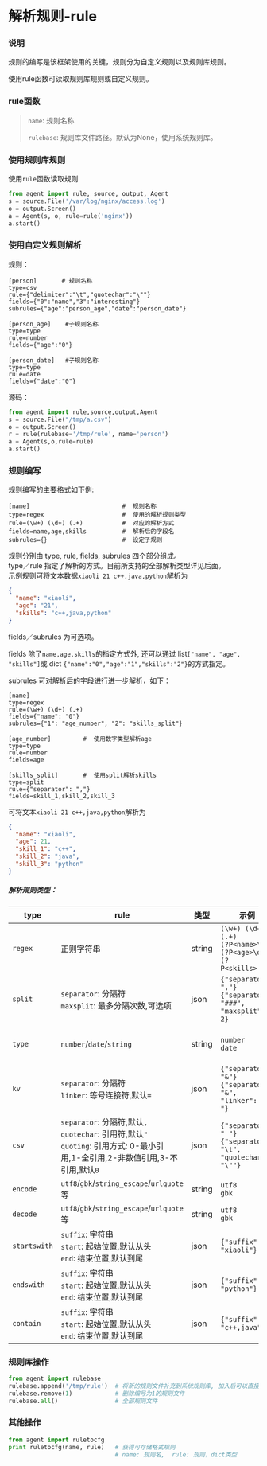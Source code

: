 # 解析规则-rule

### 说明
规则的编写是该框架使用的关键，规则分为自定义规则以及规则库规则。

使用rule函数可读取规则库规则或自定义规则。

### rule函数

> `name`: 规则名称
> 
> `rulebase`: 规则库文件路径。默认为None，使用系统规则库。

### 使用规则库规则

使用`rule`函数读取规则 

```python
from agent import rule, source, output, Agent
s = source.File('/var/log/nginx/access.log')
o = output.Screen()
a = Agent(s, o, rule=rule('nginx'))
a.start()
```

### 使用自定义规则解析
规则：

```config
[person]       # 规则名称
type=csv
rule={"delimiter":"\t","quotechar":"\""}
fields={"0":"name","3":"interesting"}
subrules={"age":"person_age","date":"person_date"}

[person_age]    #子规则名称
type=type
rule=number
fields={"age":"0"}

[person_date]   #子规则名称
type=type
rule=date
fields={"date":"0"}
```
源码：

```python
from agent import rule,source,output,Agent
s = source.File("/tmp/a.csv")
o = output.Screen()
r = rule(rulebase='/tmp/rule', name='person')
a = Agent(s,o,rule=rule)
a.start()
```

### 规则编写

规则编写的主要格式如下例:

```config
[name]                          #  规则名称
type=regex                      #  使用的解析规则类型
rule=(\w+) (\d+) (.+)           #  对应的解析方式
fields=name,age,skills          #  解析后的字段名
subrules={}                     #  设定子规则
```

规则分别由 type, rule, fields, subrules 四个部分组成。     
type／rule 指定了解析的方式。目前所支持的全部解析类型详见后面。    
示例规则可将文本数据```xiaoli 21 c++,java,python```解析为

```json
{
  "name": "xiaoli",
  "age": "21",
  "skills": "c++,java,python"
}
```

fields／subrules 为可选项。
   
fields 除了```name,age,skills```的指定方式外, 还可以通过 list```["name", "age", "skills"]```或 dict ```{"name":"0","age":"1","skills":"2"}```的方式指定。

subrules 可对解析后的字段进行进一步解析，如下：

```config
[name]
type=regex                     
rule=(\w+) (\d+) (.+)           
fields={"name": "0"}   
subrules={"1": "age_number", "2": "skills_split"}  

[age_number]         #  使用数字类型解析age
type=type
rule=number
fields=age

[skills_split]       #  使用split解析skills
type=split
rule={"separator": ","}
fields=skill_1,skill_2,skill_3          
```

可将文本```xiaoli 21 c++,java,python```解析为

```json
{
  "name": "xiaoli",
  "age": 21,
  "skill_1": "c++",
  "skill_2": "java",
  "skill_3": "python"
}
```

##### 解析规则类型：

| type | rule | 类型 | 示例 | 作用 |
| ---- | ---- | ---- | ---- | ---- |
| `regex` | 正则字符串 | string | `(\w+) (\d+) (.+)`<br>`(?P<name>\w+) (?P<age>\d+) (?P<skills>.+)` | 正则匹配 |
| `split` | `separator`: 分隔符<br>`maxsplit`: 最多分隔次数,可选项 | json | `{"separator": ","}`<br>`{"separator": "###", "maxsplit": 2}` | 按分隔符拆分 |
| `type` | `number`/`date`/`string` | string | `number`<br>`date` | 数据类型转换 |
| `kv` | `separator`: 分隔符<br>`linker`: 等号连接符,默认`=` | json |  `{"separator": "&"}`<br>`{"separator": "&", "linker": "-"}` | key-value拆分 |
| `csv` | `separator`: 分隔符,默认`,`<br>`quotechar`: 引用符,默认`"` <br>`quoting`: 引用方式: 0-最小引用,1-全引用,2-非数值引用,3-不引用,默认`0` | json | `{"separator": " "}`<br>`{"separator": "\t", "quotechar": "\""}` | csv解析 |
| `encode` | `utf8`/`gbk`/`string_escape`/`urlquote`等 | string | `utf8`<br>`gbk` | 编码 |
| `decode` | `utf8`/`gbk`/`string_escape`/`urlquote`等 | string | `utf8`<br>`gbk` | 解码 |
| `startswith` | `suffix`: 字符串<br>`start`: 起始位置,默认从头<br>`end`: 结束位置,默认到尾 | json | `{"suffix": "xiaoli"}` | 是否起始于 |
| `endswith` | `suffix`: 字符串<br>`start`: 起始位置,默认从头<br>`end`: 结束位置,默认到尾 | json | `{"suffix": "python"}` | 是否结束于 |
| `contain` |  `suffix`: 字符串<br>`start`: 起始位置,默认从头<br>`end`: 结束位置,默认到尾 | json | `{"suffix": "c++,java"}` | 是否包含 |


### 规则库操作

```python
from agent import rulebase
rulebase.append('/tmp/rule')  # 将新的规则文件补充到系统规则库, 加入后可以直接通过规则名直接加载规则
rulebase.remove(1)            # 删除编号为1的规则文件
rulebase.all()                # 全部规则文件
```

### 其他操作


```python
from agent import ruletocfg
print ruletocfg(name, rule)   # 获得可存储格式规则
                              # name: 规则名,  rule: 规则，dict类型
```